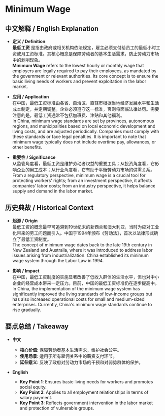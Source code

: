 # Minimum Wage

## 中文解释 / English Explanation

* **定义 / Definition**  
  **最低工资** 是指由政府或相关机构依法规定，雇主必须支付给员工的最低小时工资或月工资标准。其核心概念是保障劳动者的基本生活需求，防止劳动力市场中的剥削现象。  
  **Minimum Wage** refers to the lowest hourly or monthly wage that employers are legally required to pay their employees, as mandated by the government or relevant authorities. Its core concept is to ensure the basic living needs of workers and prevent exploitation in the labor market.

* **应用 / Application**  
  在中国，最低工资标准由各省、自治区、直辖市根据当地经济发展水平和生活成本制定，并定期调整。企业必须遵守这一标准，否则将面临法律处罚。需要注意的是，最低工资通常不包括加班费、津贴和其他福利。  
  In China, minimum wage standards are set by provinces, autonomous regions, and municipalities based on local economic development and living costs, and are adjusted periodically. Companies must comply with these standards or face legal penalties. It is important to note that minimum wage typically does not include overtime pay, allowances, or other benefits.

* **重要性 / Significance**  
  从监管角度看，最低工资是维护劳动者权益的重要工具；从投资角度看，它影响企业的用工成本；从行业角度看，它有助于平衡劳动力市场的供需关系。  
  From a regulatory perspective, minimum wage is a crucial tool for protecting workers' rights; from an investment perspective, it affects companies' labor costs; from an industry perspective, it helps balance supply and demand in the labor market.

## 历史典故 / Historical Context

* **起源 / Origin**  
  最低工资的概念最早可追溯到19世纪末的新西兰和澳大利亚，当时为应对工业化带来的劳工问题而引入。中国于1994年颁布《劳动法》，首次以法律形式确立了最低工资制度。  
  The concept of minimum wage dates back to the late 19th century in New Zealand and Australia, where it was introduced to address labor issues arising from industrialization. China established its minimum wage system through the Labor Law in 1994.

* **影响 / Impact**  
  在中国，最低工资制度的实施显著改善了低收入群体的生活水平，但也对中小企业的经营成本带来一定压力。目前，中国的最低工资标准仍在逐步提高中。  
  In China, the implementation of the minimum wage system has significantly improved the living standards of low-income groups but has also increased operational costs for small and medium-sized enterprises. Currently, China's minimum wage standards continue to rise gradually.

## 要点总结 / Takeaway

* **中文**  
  - **核心价值**: 保障劳动者基本生活需求，维护社会公平。  
  - **使用场景**: 适用于所有雇佣关系中的薪资支付环节。  
  - **延伸意义**: 反映了政府对劳动力市场的干预和对弱势群体的保护。

* **English**  
  - **Key Point 1**: Ensures basic living needs for workers and promotes social equity.  
  - **Key Point 2**: Applies to all employment relationships in terms of salary payment.  
  - **Key Point 3**: Reflects government intervention in the labor market and protection of vulnerable groups.